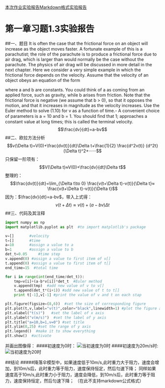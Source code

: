 [本次作业实验报告Markdown格式实验报告](https://www.zybuluo.com/Memorieddd/note/316373)
# **第一章习题1.3实验报告** #
##一、题目
It is often the case that the frictional force on an object will increase as the object moves faster. A fortunate example of this is a parachutist; the role of the parachute is to produce a frictional force due to air drag, which is larger than would normally be the case without the parachute. The physics of air drag will be discussed in more detail in the next chapter. Here we consider a very simple example in which the frictional force depends on the velocity. Assume that the velocity of an object obeys an equation of the form


where a and b are constants. You could think of a as coming from an applied force, such as gravity, while b arises from friction. Note that the frictional force is negative (we assume that b > 0), so that it opposes the motion, and that it increases in magnitude as the velocity increases. Use the Euler method to solve (1.10) for v as a function of time.- A convenient choice of parameters is a = 10 and b = 1. You should ﬁnd that 1; approaches a constant value at long times; this is called the terminal velocity.
$$\frac{dv}{dt}=a-bv$$
##二、欧拉方法分析
$$v(\Delta t)=V(0)+\frac{dv(t)}{dt}\Delta t+\frac{1}{2} \frac{d^2v(t)} {d^2t}(\Delta t)^2+······$$
只保留一阶项有：
$$V(\Delta t)≈V(0)+\frac{dv}{dt}\Delta t$$整理的：
$$\frac{dv(t)}{dt}=\lim_{\Delta t\to 0} \frac{v(t+\Delta t)-v(t)}{\Delta t}≈ \frac{v(t+\Delta t)-v(t)}{\Delta t}$$
因为：$\frac{dv}{dt}=a-bv$，带入上式得：
$$v(t+\Delta t)≈v(t)+(a-bv)\Delta t$$
##三、代码及其注释
```python
import numpy as np
import matplotlib.pyplot as plt  #to import matplotlib's package

v=[]       #velocity
t=[]       #time
a=10       #assign a value to a
b=1        #assign a value to b
det_t=0.05     #time step
v.append(0) #assign a value to first item of v[]
t.append(0) #assign a value to first item of t[]
end_time=15  #total time

for i in range(int(end_time/det_t)):
    tmp=v[i]+(a-b*v[i])*det_t  #Euler method
    v.append(tmp)  #add new value of v to v[]
    t.append(det_t*(i+1)) #add new value of t to t[]
    print t[-1],v[-1] #print the value of v and t on each stap

plt.figure(figsize=(8,6))  #set the size of corresponding figure
plt.plot(t,v,label="v(t)",color="black",linewidth=1) #plot the figure and set label and color and linewidth of the figure
plt.xlabel("t(s)")   #set the label of x axis
plt.ylabel("v(m/s)")  #set the label of y axis
plt.title("a=10,b=1,v=0") #set title
plt.ylim(0,25) #set the range of y axis
plt.legend()  #make it to show everything
plt.show()  #activate
```
并画出图像得：
####初速度为0时：
![当初速度为0时](https://raw.githubusercontent.com/Memorieddd/computationalphysics_N2013301020059/master/chapter1/figure_1%28V%29%3D0%29.png)
####初速度为20m/s时:
![当初速度为20时](https://raw.githubusercontent.com/Memorieddd/computationalphysics_N2013301020059/master/chapter1/figure_2%28V0%3D20%29.png)

##结论
#####降落伞模型中，如果速度低于10m/s,此时重力大于阻力，速度会增加，到10m/s后，此时重力等于阻力，速度保持恒定，然后匀速下降；
同样如果速度高于10m/s,此时重力小于阻力，速度会降低，到10m/s后，此时重力等于阻力，速度保持恒定，然后匀速下降；
（在此不支持markdown公式格式）




